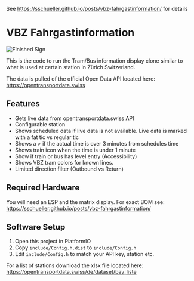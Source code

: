See https://sschueller.github.io/posts/vbz-fahrgastinformation/ for details


# VBZ Fahrgastinformation

![Finished Sign](https://sschueller.github.io/posts/vbz-fahrgastinformation/P_20221106_172806.jpg)

This is the code to run the Tram/Bus information display clone similar to what is used at certain station in Zürich Switzerland.

The data is pulled of the official Open Data API located here: https://opentransportdata.swiss

## Features

 - Gets live data from opentransportdata.swiss API
 - Configurable station
 - Shows scheduled data if live data is not available. Live data is marked with a fat tic vs regular tic
 - Shows a > if the actual time is over 3 minutes from schedules time
 - Shows train icon when the time is under 1 minute
 - Show if train or bus has level entry (Accessibility)
 - Shows VBZ tram colors for known lines. 
 - Limited direction filter (Outbound vs Return)


## Required Hardware

You will need an ESP and the matrix display. For exact BOM see: https://sschueller.github.io/posts/vbz-fahrgastinformation/

## Software Setup

1. Open this project in PlatformIO
2. Copy ```include/Config.h.dist``` to ```include/Config.h```
3. Edit ```include/Config.h``` to match your API key, station etc.

For a list of stations download the xlsx file located here: https://opentransportdata.swiss/de/dataset/bav_liste

